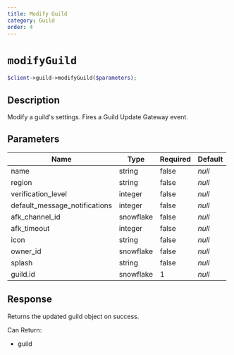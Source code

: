 ```yaml
---
title: Modify Guild
category: Guild
order: 4
---
```


# `modifyGuild`

```php
$client->guild->modifyGuild($parameters);
```

## Description

Modify a guild&#039;s settings.  Fires a Guild Update Gateway event.

## Parameters


Name | Type | Required | Default
--- | --- | --- | ---
name | string | false | *null*
region | string | false | *null*
verification_level | integer | false | *null*
default_message_notifications | integer | false | *null*
afk_channel_id | snowflake | false | *null*
afk_timeout | integer | false | *null*
icon | string | false | *null*
owner_id | snowflake | false | *null*
splash | string | false | *null*
guild.id | snowflake | 1 | *null*

## Response

Returns the updated guild object on success.

Can Return:

* guild
